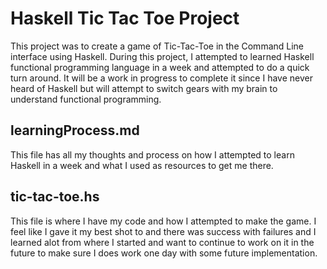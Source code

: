 # Haskell Tic Tac Toe Project

This project was to create a game of Tic-Tac-Toe in the Command Line interface using Haskell.
During this project, I attempted to learned Haskell functional programming language in a week and attempted to do a quick turn around. It will be a work in progress to complete it since I have never heard of Haskell but will attempt to switch gears with my brain to understand functional programming.

## learningProcess.md
This file has all my thoughts and process on how I attempted to learn Haskell in a week and what I used as resources to get me there.

## tic-tac-toe.hs
This file is where I have my code and how I attempted to make the game. I feel like I gave it my best shot to and there was success with failures and I learned alot from where I started and want to continue to work on it in the future to make sure I does work one day with some future implementation. 
